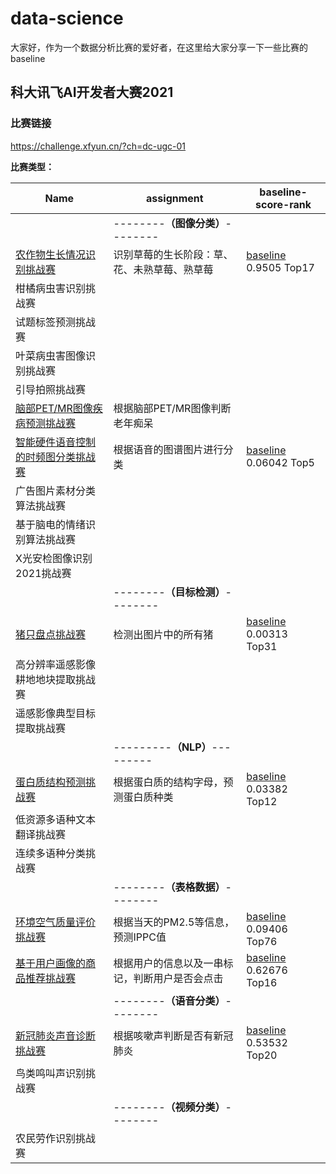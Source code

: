 # data-science

大家好，作为一个数据分析比赛的爱好者，在这里给大家分享一下一些比赛的baseline

## 科大讯飞AI开发者大赛2021

### 比赛链接

https://challenge.xfyun.cn/?ch=dc-ugc-01

**比赛类型：**

| Name                                                         | assignment                                     | baseline-score-rank                                          |
| ------------------------------------------------------------ | ---------------------------------------------- | ------------------------------------------------------------ |
|                                                              | --------**（图像分类）**--------               |                                                              |
| [农作物生长情况识别挑战赛](https://challenge.xfyun.cn/topic/info?type=crop&ch=dc-ugc-01) | 识别草莓的生长阶段：草、花、未熟草莓、熟草莓   | [baseline](https://github.com/zfs1998/data-science/blob/main/IFLYTEK/%E4%B8%AD%E5%9B%BD%E5%86%9C%E4%B8%9A%E5%A4%A7%E5%AD%A6_%E5%86%9C%E4%BD%9C%E7%89%A9%E7%94%9F%E9%95%BF%E6%83%85%E5%86%B5%E8%AF%86%E5%88%AB%E6%8C%91%E6%88%98%E8%B5%9B.ipynb) 0.9505 Top17 |
| 柑橘病虫害识别挑战赛                                         |                                                |                                                              |
| 试题标签预测挑战赛                                           |                                                |                                                              |
| 叶菜病虫害图像识别挑战赛                                     |                                                |                                                              |
| 引导拍照挑战赛                                               |                                                |                                                              |
| [脑部PET/MR图像疾病预测挑战赛](https://challenge.xfyun.cn/topic/info?type=pet-mr&ch=dc-ugc-01) | 根据脑部PET/MR图像判断老年痴呆                 |                                                              |
| [智能硬件语音控制的时频图分类挑战赛](https://challenge.xfyun.cn/topic/info?type=time-frequency&ch=dc-ugc-01) | 根据语音的图谱图片进行分类                     | [baseline](https://github.com/zfs1998/data-science/blob/main/IFLYTEK/%E6%B8%85%E5%8D%8E%E5%A4%A7%E5%AD%A6_%E6%99%BA%E8%83%BD%E7%A1%AC%E4%BB%B6%E8%AF%AD%E9%9F%B3%E6%8E%A7%E5%88%B6%E7%9A%84%E6%97%B6%E9%A2%91%E5%9B%BE%E5%88%86%E7%B1%BB%E6%8C%91%E6%88%98%E8%B5%9B.ipynb) 0.06042 Top5 |
| 广告图片素材分类算法挑战赛                                   |                                                |                                                              |
| 基于脑电的情绪识别算法挑战赛                                 |                                                |                                                              |
| X光安检图像识别2021挑战赛                                    |                                                |                                                              |
|                                                              | --------**（目标检测）**--------               |                                                              |
| [猪只盘点挑战赛](https://challenge.xfyun.cn/topic/info?type=pig-check&ch=dc-ugc-01) | 检测出图片中的所有猪                           | [baseline](https://github.com/zfs1998/data-science/blob/main/IFLYTEK/%E7%A7%91%E5%A4%A7%E8%AE%AF%E9%A3%9E%E8%82%A1%E4%BB%BD%E6%9C%89%E9%99%90%E5%85%AC%E5%8F%B8_%E7%8C%AA%E5%8F%AA%E7%9B%98%E7%82%B9%E6%8C%91%E6%88%98%E8%B5%9B.ipynb) 0.00313 Top31 |
| 高分辨率遥感影像耕地地块提取挑战赛                           |                                                |                                                              |
| 遥感影像典型目标提取挑战赛                                   |                                                |                                                              |
|                                                              | ---------**（NLP）**---------                  |                                                              |
| [蛋白质结构预测挑战赛](https://challenge.xfyun.cn/topic/info?type=protein&ch=dc-ugc-01) | 根据蛋白质的结构字母，预测蛋白质种类           | [baseline](https://github.com/zfs1998/data-science/blob/main/IFLYTEK/%E4%B8%8A%E6%B5%B7%E6%B5%B7%E4%BA%8B%E5%A4%A7%E5%AD%A6_%E8%9B%8B%E7%99%BD%E8%B4%A8%E7%BB%93%E6%9E%84%E9%A2%84%E6%B5%8B%E8%B5%9B.ipynb) 0.03382 Top12 |
| 低资源多语种文本翻译挑战赛                                   |                                                |                                                              |
| 连续多语种分类挑战赛                                         |                                                |                                                              |
|                                                              | --------**（表格数据）**--------               |                                                              |
| [环境空气质量评价挑战赛](https://challenge.xfyun.cn/topic/info?type=air-quality&ch=dc-ugc-01) | 根据当天的PM2.5等信息，预测IPPC值              | [baseline](https://github.com/zfs1998/data-science/blob/main/IFLYTEK/%E5%8C%97%E4%BA%AC%E6%9E%97%E4%B8%9A%E5%A4%A7%E5%AD%A6_%E7%8E%AF%E5%A2%83%E7%A9%BA%E6%B0%94%E8%B4%A8%E9%87%8F%E8%AF%84%E4%BB%B7%E6%8C%91%E6%88%98%E8%B5%9B.ipynb) 0.09406 Top76 |
| [基于用户画像的商品推荐挑战赛](https://challenge.xfyun.cn/topic/info?type=user-portrait&ch=dc-ugc-01) | 根据用户的信息以及一串标记，判断用户是否会点击 | [baseline](https://github.com/zfs1998/data-science/blob/main/IFLYTEK/%E7%A7%91%E5%A4%A7%E8%AE%AF%E9%A3%9E%E8%82%A1%E4%BB%BD%E6%9C%89%E9%99%90%E5%85%AC%E5%8F%B8_%E5%9F%BA%E4%BA%8E%E7%94%A8%E6%88%B7%E7%94%BB%E5%83%8F%E7%9A%84%E5%95%86%E5%93%81%E6%8E%A8%E8%8D%90%E6%8C%91%E6%88%98%E8%B5%9B.ipynb) 0.62676 Top16 |
|                                                              | --------**（语音分类）**--------               |                                                              |
| [新冠肺炎声音诊断挑战赛](https://challenge.xfyun.cn/topic/info?type=covid-19&ch=dc-ugc-01) | 根据咳嗽声判断是否有新冠肺炎                   | [baseline](https://github.com/zfs1998/data-science/blob/main/IFLYTEK/%E4%B8%AD%E5%9B%BD%E7%A7%91%E5%AD%A6%E6%8A%80%E6%9C%AF%E5%A4%A7%E5%AD%A6_%E6%96%B0%E5%86%A0%E8%82%BA%E7%82%8E%E5%A3%B0%E9%9F%B3%E8%AF%8A%E6%96%AD%E6%8C%91%E6%88%98%E8%B5%9B.ipynb) 0.53532 Top20 |
| 鸟类鸣叫声识别挑战赛                                         |                                                |                                                              |
|                                                              | --------**（视频分类）**--------               |                                                              |
| 农民劳作识别挑战赛                                           |                                                |                                                              |
